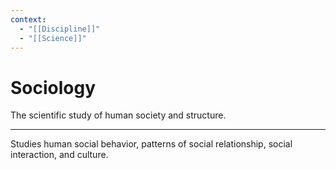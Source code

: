 ```yaml
---
context:
  - "[[Discipline]]"
  - "[[Science]]"
---
```


# Sociology

The scientific study of human society and structure.

---

Studies human social behavior, patterns of social relationship, social interaction, and culture.
